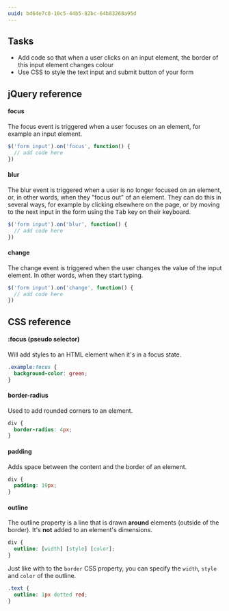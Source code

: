 ```yaml
---
uuid: bd64e7c8-10c5-44b5-82bc-64b83268a95d
---
```


## Tasks

- Add code so that when a user clicks on an input element, the border of this input element changes colour
- Use CSS to style the text input and submit button of your form

## jQuery reference

#### focus

The focus event is triggered when a user focuses on an element, for example an input element.

```javascript
$('form input').on('focus', function() {
  // add code here
})
```

#### blur

The blur event is triggered when a user is no longer focused on an element, or, in other words, when they "focus out" of an element. They can do this in several ways, for example by clicking elsewhere on the page, or by moving to the next input in the form using the <kbd>Tab</kbd> key on their keyboard.

```javascript
$('form input').on('blur', function() {
  // add code here
})
```

#### change

The change event is triggered when the user changes the value of the input element. In other words, when they start typing.

```javascript
$('form input').on('change', function() {
  // add code here
})
```

## CSS reference

#### :focus (pseudo selector)

Will add styles to an HTML element when it's in a focus state.

```css
.example:focus {
  background-color: green;
}
```

#### border-radius

Used to add rounded corners to an element.

```css
div {
  border-radius: 4px;
}
```

#### padding

Adds space between the content and the border of an element.

```css
div {
  padding: 10px;
}
```

#### outline

The outline property is a line that is drawn **around** elements (outside of the border). It's **not** added to an element's dimensions.

```css
div {
  outline: [width] [style] [color];
}
```

Just like with to the `border` CSS property, you can specify the `width`, `style` and `color` of the outline.

```css
.text {
  outline: 1px dotted red;
}
```
